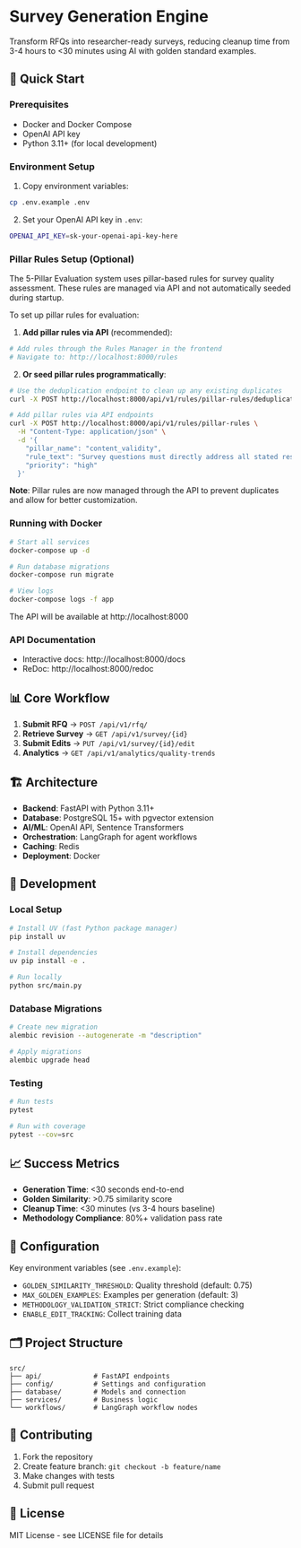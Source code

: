 # Survey Generation Engine

Transform RFQs into researcher-ready surveys, reducing cleanup time from 3-4 hours to <30 minutes using AI with golden standard examples.

## 🚀 Quick Start

### Prerequisites
- Docker and Docker Compose
- OpenAI API key
- Python 3.11+ (for local development)

### Environment Setup
1. Copy environment variables:
```bash
cp .env.example .env
```

2. Set your OpenAI API key in `.env`:
```bash
OPENAI_API_KEY=sk-your-openai-api-key-here
```

### Pillar Rules Setup (Optional)
The 5-Pillar Evaluation system uses pillar-based rules for survey quality assessment. These rules are managed via API and not automatically seeded during startup.

To set up pillar rules for evaluation:

1. **Add pillar rules via API** (recommended):
```bash
# Add rules through the Rules Manager in the frontend
# Navigate to: http://localhost:8000/rules
```

2. **Or seed pillar rules programmatically**:
```bash
# Use the deduplication endpoint to clean up any existing duplicates
curl -X POST http://localhost:8000/api/v1/rules/pillar-rules/deduplicate

# Add pillar rules via API endpoints
curl -X POST http://localhost:8000/api/v1/rules/pillar-rules \
  -H "Content-Type: application/json" \
  -d '{
    "pillar_name": "content_validity",
    "rule_text": "Survey questions must directly address all stated research objectives from the RFQ",
    "priority": "high"
  }'
```

**Note**: Pillar rules are now managed through the API to prevent duplicates and allow for better customization.

### Running with Docker
```bash
# Start all services
docker-compose up -d

# Run database migrations
docker-compose run migrate

# View logs
docker-compose logs -f app
```

The API will be available at http://localhost:8000

### API Documentation
- Interactive docs: http://localhost:8000/docs
- ReDoc: http://localhost:8000/redoc

## 📊 Core Workflow

1. **Submit RFQ** → `POST /api/v1/rfq/`
2. **Retrieve Survey** → `GET /api/v1/survey/{id}`
3. **Submit Edits** → `PUT /api/v1/survey/{id}/edit`
4. **Analytics** → `GET /api/v1/analytics/quality-trends`

## 🏗️ Architecture

- **Backend**: FastAPI with Python 3.11+
- **Database**: PostgreSQL 15+ with pgvector extension
- **AI/ML**: OpenAI API, Sentence Transformers
- **Orchestration**: LangGraph for agent workflows
- **Caching**: Redis
- **Deployment**: Docker

## 🧪 Development

### Local Setup
```bash
# Install UV (fast Python package manager)
pip install uv

# Install dependencies
uv pip install -e .

# Run locally
python src/main.py
```

### Database Migrations
```bash
# Create new migration
alembic revision --autogenerate -m "description"

# Apply migrations
alembic upgrade head
```

### Testing
```bash
# Run tests
pytest

# Run with coverage
pytest --cov=src
```

## 📈 Success Metrics

- **Generation Time**: <30 seconds end-to-end
- **Golden Similarity**: >0.75 similarity score
- **Cleanup Time**: <30 minutes (vs 3-4 hours baseline)
- **Methodology Compliance**: 80%+ validation pass rate

## 🔧 Configuration

Key environment variables (see `.env.example`):

- `GOLDEN_SIMILARITY_THRESHOLD`: Quality threshold (default: 0.75)
- `MAX_GOLDEN_EXAMPLES`: Examples per generation (default: 3)
- `METHODOLOGY_VALIDATION_STRICT`: Strict compliance checking
- `ENABLE_EDIT_TRACKING`: Collect training data

## 🗂️ Project Structure

```
src/
├── api/             # FastAPI endpoints
├── config/          # Settings and configuration  
├── database/        # Models and connection
├── services/        # Business logic
└── workflows/       # LangGraph workflow nodes
```

## 🤝 Contributing

1. Fork the repository
2. Create feature branch: `git checkout -b feature/name`
3. Make changes with tests
4. Submit pull request

## 📄 License

MIT License - see LICENSE file for details